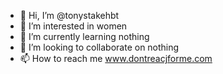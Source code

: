 - 👋 Hi, I’m @tonystakehbt
- 👀 I’m interested in women
- 🌱 I’m currently learning nothing
- 💞️ I’m looking to collaborate on nothing
- 📫 How to reach me www.dontreacjforme.com

<!---
tonystakehbt/tonystakehbt is a ✨ special ✨ repository because its `README.md` (this file) appears on your GitHub profile.
You can click the Preview link to take a look at your changes.
--->
